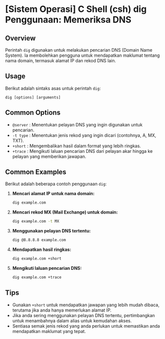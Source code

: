 # [Sistem Operasi] C Shell (csh) dig Penggunaan: Memeriksa DNS

## Overview
Perintah `dig` digunakan untuk melakukan pencarian DNS (Domain Name System). Ia membolehkan pengguna untuk mendapatkan maklumat tentang nama domain, termasuk alamat IP dan rekod DNS lain.

## Usage
Berikut adalah sintaks asas untuk perintah `dig`:

```
dig [options] [arguments]
```

## Common Options
- `@server` : Menentukan pelayan DNS yang ingin digunakan untuk pencarian.
- `-t type` : Menentukan jenis rekod yang ingin dicari (contohnya, A, MX, TXT).
- `+short` : Mengembalikan hasil dalam format yang lebih ringkas.
- `+trace` : Mengikuti laluan pencarian DNS dari pelayan akar hingga ke pelayan yang memberikan jawapan.

## Common Examples
Berikut adalah beberapa contoh penggunaan `dig`:

1. **Mencari alamat IP untuk nama domain:**
   ```bash
   dig example.com
   ```

2. **Mencari rekod MX (Mail Exchange) untuk domain:**
   ```bash
   dig example.com -t MX
   ```

3. **Menggunakan pelayan DNS tertentu:**
   ```bash
   dig @8.8.8.8 example.com
   ```

4. **Mendapatkan hasil ringkas:**
   ```bash
   dig example.com +short
   ```

5. **Mengikuti laluan pencarian DNS:**
   ```bash
   dig example.com +trace
   ```

## Tips
- Gunakan `+short` untuk mendapatkan jawapan yang lebih mudah dibaca, terutama jika anda hanya memerlukan alamat IP.
- Jika anda sering menggunakan pelayan DNS tertentu, pertimbangkan untuk menambahnya dalam alias untuk kemudahan akses.
- Sentiasa semak jenis rekod yang anda perlukan untuk memastikan anda mendapatkan maklumat yang tepat.
